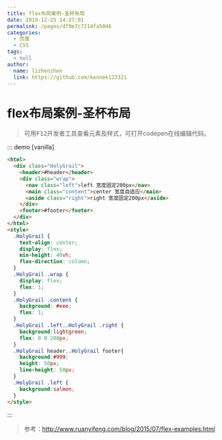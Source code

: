 ```yaml
---
title: flex布局案例-圣杯布局
date: 2019-12-25 14:27:01
permalink: /pages/df9e7c7214fa5046
categories: 
  - 页面
  - CSS
tags: 
  - null
author: 
  name: lizhenzhen
  link: https://github.com/kennek123321
---
```

# flex布局案例-圣杯布局
> 可用<kbd>F12</kbd>开发者工具查看元素及样式，可打开codepen在线编辑代码。

::: demo [vanilla]
```html
<html>
  <div class="HolyGrail">
    <header>#header</header>
    <div class="wrap">
      <nav class="left">left 宽度固定200px</nav>
      <main class="content">center 宽度自适应</main>
      <aside class="right">right 宽度固定200px</aside>
    </div>
    <footer>#footer</footer>
  </div>
</html>
<style>
  .HolyGrail {
    text-align: center;
    display: flex;
    min-height: 40vh;
    flex-direction: column;
  }
  .HolyGrail .wrap {
    display: flex;
    flex: 1;
  }
  .HolyGrail .content {
    background: #eee;
    flex: 1;
  }
  .HolyGrail .left,.HolyGrail .right {
    background:lightgreen;
    flex: 0 0 200px;
  }
  .HolyGrail header,.HolyGrail footer{
    background:#999;
    height: 50px;
    line-height: 50px;
  }
  .HolyGrail .left {
    background:salmon;
  }
</style>
```
:::

> 参考：<http://www.ruanyifeng.com/blog/2015/07/flex-examples.html>

